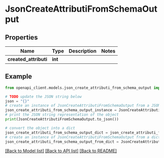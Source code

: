 # JsonCreateAttributiFromSchemaOutput


## Properties

Name | Type | Description | Notes
------------ | ------------- | ------------- | -------------
**created_attributi** | **int** |  | 

## Example

```python
from openapi_client.models.json_create_attributi_from_schema_output import JsonCreateAttributiFromSchemaOutput

# TODO update the JSON string below
json = "{}"
# create an instance of JsonCreateAttributiFromSchemaOutput from a JSON string
json_create_attributi_from_schema_output_instance = JsonCreateAttributiFromSchemaOutput.from_json(json)
# print the JSON string representation of the object
print(JsonCreateAttributiFromSchemaOutput.to_json())

# convert the object into a dict
json_create_attributi_from_schema_output_dict = json_create_attributi_from_schema_output_instance.to_dict()
# create an instance of JsonCreateAttributiFromSchemaOutput from a dict
json_create_attributi_from_schema_output_from_dict = JsonCreateAttributiFromSchemaOutput.from_dict(json_create_attributi_from_schema_output_dict)
```
[[Back to Model list]](../README.md#documentation-for-models) [[Back to API list]](../README.md#documentation-for-api-endpoints) [[Back to README]](../README.md)


